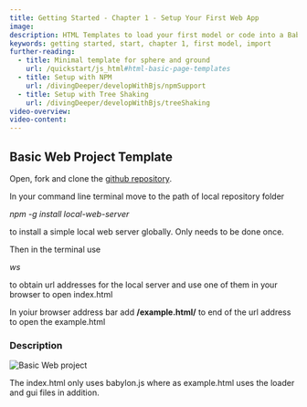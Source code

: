 ```yaml
---
title: Getting Started - Chapter 1 - Setup Your First Web App
image: 
description: HTML Templates to load your first model or code into a Babylon.js scene.
keywords: getting started, start, chapter 1, first model, import
further-reading:
  - title: Minimal template for sphere and ground
    url: /quickstart/js_html#html-basic-page-templates
  - title: Setup with NPM
    url: /divingDeeper/developWithBjs/npmSupport
  - title: Setup with Tree Shaking
    url: /divingDeeper/developWithBjs/treeShaking
video-overview:
video-content:
---
```


## Basic Web Project Template

Open, fork and clone the [github repository](https://github.com/BabylonJSGuide/JSProject).

In your command line terminal move to the path of local repository folder 


*npm -g install local-web-server*

to install a simple local web server globally. Only needs to be done once.

Then in the terminal use

*ws*

to obtain url addresses for the local server and use one of them in your browser to open index.html

In yoiur browser address bar add **/example.html/** to end of the url address to open the example.html

### Description

![Basic Web project](/img/quickstart/basicproj.png)

The index.html only uses babylon.js where as example.html uses the loader and gui files in addition.

